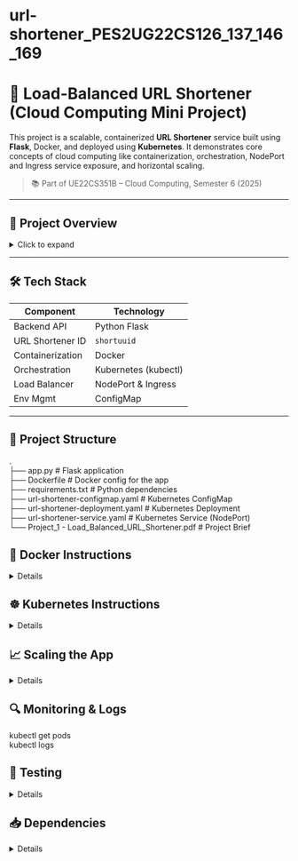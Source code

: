 # url-shortener_PES2UG22CS126_137_146_169
# 🚀 Load-Balanced URL Shortener (Cloud Computing Mini Project)

This project is a scalable, containerized **URL Shortener** service built using **Flask**, Docker, and deployed using **Kubernetes**. It demonstrates core concepts of cloud computing like containerization, orchestration, NodePort and Ingress service exposure, and horizontal scaling.

> 📚 Part of UE22CS351B – Cloud Computing, Semester 6 (2025)

---

## 📌 Project Overview

<details>
<summary>Click to expand</summary>

Users can submit a long URL and receive a shortened version in return. This shortened link can then redirect users to the original URL. The system ensures **load balancing**, **scalability**, and **fault tolerance** using Kubernetes and Docker.

### 🧠 Key Features

- Simple frontend to accept URLs and display shortened links.
- Short UUID-based key generation.
- In-memory key-value storage (dictionary; can be extended to Redis/DB).
- Dockerized Flask app.
- Kubernetes deployment with:
  - Multiple replicas
  - ConfigMap for environment management
  - NodePort and Ingress for external access
- Horizontal scaling using replica sets.

</details>

---

## 🛠️ Tech Stack




| Component         | Technology          |
|------------------|---------------------|
| Backend API      | Python Flask        |
| URL Shortener ID | `shortuuid`         |
| Containerization | Docker              |
| Orchestration    | Kubernetes (kubectl)|
| Load Balancer    | NodePort & Ingress  |
| Env Mgmt         | ConfigMap           |



---

## 📂 Project Structure
.  
├── app.py                          # Flask application  
├── Dockerfile                     # Docker config for the app  
├── requirements.txt               # Python dependencies  
├── url-shortener-configmap.yaml  # Kubernetes ConfigMap  
├── url-shortener-deployment.yaml # Kubernetes Deployment  
├── url-shortener-service.yaml    # Kubernetes Service (NodePort)  
└── Project_1 - Load_Balanced_URL_Shortener.pdf # Project Brief  

## 🐳 Docker Instructions
<details>
### 1️⃣ Build Docker Image
docker build -t url-shortener .
### 2️⃣ Run Docker Container Locally
docker run -p 8080:8080 url-shortener
</details>

## ☸️ Kubernetes Instructions
<details>
### ⚠️ Ensure Docker Desktop or Minikube is running and kubectl is configured.
### 1️⃣ Apply ConfigMap
kubectl apply -f url-shortener-configmap.yaml
### 2️⃣ Deploy Application
kubectl apply -f url-shortener-deployment.yaml
### 3️⃣ Expose Service via NodePort
kubectl apply -f url-shortener-service.yaml
### 4️⃣ Access the App
Open your browser at:  
http://<NodeIP>:30080  
If using Minikube, get the IP using:  
minikube ip
</details>

## 📈 Scaling the App
<details>
You can manually scale the app or use HPA.

### Manual Scaling:  
kubectl scale deployment url-shortener --replicas=5   
### Autoscaling via HPA
kubectl autoscale deployment url-shortener --cpu-percent=50 --min=2 --max=10  
</details>

## 🔍 Monitoring & Logs

kubectl get pods  
kubectl logs <pod-name>

## 🧪 Testing
<details>
### ✅ Manual Testing
Open the UI in browser (NodePort or Ingress URL).  

Enter a long URL (e.g., https://example.com).  

Click Shorten.  

Copy the shortened URL.  

Paste in browser → It should redirect to original URL.  

Try with non-existent short links → Should show 404-style page.  

### 🧪 API Testing (Optional)
Use curl or Postman:  
curl -X POST http://<host>:<port>/shorten \
     -H "Content-Type: application/json" \
     -d '{"url": "https://example.com"}'
     
### 💣 Load/Stress Testing
Use Apache Benchmark:  
ab -n 1000 -c 10 http://<host>:<port>/  
Or use locust for interactive load testing.

</details>

## 📥 Dependencies
<details> 
From requirements.txt:  


flask  
shortuuid  
Install locally:  
pip install -r requirements.txt 
</details>
